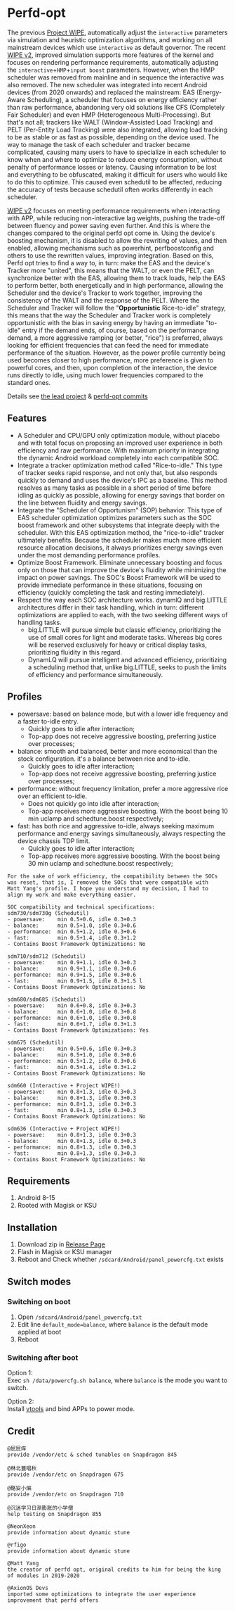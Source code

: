 # Perfd-opt

The previous [Project WIPE](https://github.com/yc9559/cpufreq-interactive-opt), automatically adjust the `interactive` parameters via simulation and heuristic optimization algorithms, and working on all mainstream devices which use `interactive` as default governor. The recent [WIPE v2](https://github.com/yc9559/wipe-v2), improved simulation supports more features of the kernel and focuses on rendering performance requirements, automatically adjusting the `interactive`+`HMP`+`input boost` parameters. However, when the HMP scheduler was removed from mainline and in sequence the interactive was also removed. The new scheduler was integrated into recent Android devices (from 2020 onwards) and replaced the mainstream: EAS (Energy-Aware Scheduling), a scheduler that focuses on energy efficiency rather than raw performance, abandoning very old solutions like CFS (Completely Fair Scheduler) and even HMP (Heterogeneous Multi-Processing). But that's not all; trackers like WALT (Window-Assisted Load Tracking) and PELT (Per-Entity Load Tracking) were also integrated, allowing load tracking to be as stable or as fast as possible, depending on the device used.
The way to manage the task of each scheduler and tracker became complicated, causing many users to have to specialize in each scheduler to know when and where to optimize to reduce energy consumption, without penalty of performance losses or latency. Causing information to be lost and everything to be obfuscated, making it difficult for users who would like to do this to optimize. This caused even schedutil to be affected, reducing the accuracy of tests because schedutil often works differently in each scheduler.

[WIPE v2](https://github.com/yc9559/wipe-v2) focuses on meeting performance requirements when interacting with APP, while reducing non-interactive lag weights, pushing the trade-off between fluency and power saving even further. And this is where the changes compared to the original perfd ​​opt come in. Using the device's boosting mechanism, it is disabled to allow the rewriting of values, and then enabled, allowing mechanisms such as powerhint, perfboostconfig and others to use the rewritten values, improving integration. Based on this, Perfd opt tries to find a way to, in turn: make the EAS and the device's Tracker more "united", this means that the WALT, or even the PELT, can synchronize better with the EAS, allowing them to track loads, help the EAS to perform better, both energetically and in high performance, allowing the Scheduler and the device's Tracker to work together, improving the consistency of the WALT and the response of the PELT. Where the Scheduler and Tracker will follow the "**Opportunistic** Rice-to-idle" strategy, this means that the way the Scheduler and Tracker work is completely opportunistic with the bias in saving energy by having an immediate "to-idle" entry if the demand ends, of course, based on the performance demand, a more aggressive ramping (or better, "rice") is preferred, always looking for efficient frequencies that can feed the need for immediate performance of the situation. However, as the power profile currently being used becomes closer to high performance, more preference is given to powerful cores, and then, upon completion of the interaction, the device runs directly to idle, using much lower frequencies compared to the standard ones. 

Details see [the lead project](https://github.com/yc9559/sdm855-tune/commits/master) & [perfd-opt commits](https://github.com/yc9559/perfd-opt/commits/master)    

## Features

- A Scheduler and CPU/GPU only optimization module, without placebo and with total focus on proposing an improved user experience in both efficiency and raw performance. With maximum priority in integrating the dynamic Android workload completely into each compatible SOC.
- Integrate a tracker optimization method called "Rice-to-idle." This type of tracker seeks rapid response, and not only that, but also responds quickly to demand and uses the device's IPC as a baseline. This method resolves as many tasks as possible in a short period of time before idling as quickly as possible, allowing for energy savings that border on the line between fluidity and energy savings.
- Integrate the "Scheduler of Opportunism" (SOP) behavior. This type of EAS scheduler optimization optimizes parameters such as the SOC boost framework and other subsystems that integrate deeply with the scheduler. With this EAS optimization method, the "rice-to-idle" tracker ultimately benefits. Because the scheduler makes much more efficient resource allocation decisions, it always prioritizes energy savings even under the most demanding performance profiles.
- Optimize Boost Framework. Eliminate unnecessary boosting and focus only on those that can improve the device's fluidity while minimizing the impact on power savings. The SOC's Boost Framework will be used to provide immediate performance in these situations, focusing on efficiency (quickly completing the task and resting immediately).
- Respect the way each SOC architecture works. dynamlQ and big.LITTLE architectures differ in their task handling, which in turn: different optimizations are applied to each, with the two seeking different ways of handling tasks.
  - big.LITTLE will pursue simple but classic efficiency, prioritizing the use of small cores for light and moderate tasks. Whereas big cores will be reserved exclusively for heavy or critical display tasks, prioritizing fluidity in this regard.
  - DynamLQ will pursue intelligent and advanced efficiency, prioritizing a scheduling method that, unlike big.LITTLE, seeks to push the limits of efficiency and performance simultaneously.

## Profiles

- powersave: based on balance mode, but with a lower idle frequency and a faster to-idle entry.
  - Quickly goes to idle after interaction;
  - Top-app does not receive aggressive boosting, preferring justice over processes;
- balance: smooth and balanced, better and more economical than the stock configuration. it's a balance between rice and to-idle.
  - Quickly goes to idle after interaction;
  - Top-app does not receive aggressive boosting, preferring justice over processes;
- performance: without frequency limitation, prefer a more aggressive rice over an efficient to-idle.
  - Does not quickly go into idle after interaction;
  - Top-app receives more aggressive boosting. With the boost being 10 min uclamp and schedtune.boost respectively;
- fast: has both rice and aggressive to-idle, always seeking maximum performance and energy savings simultaneously, always respecting the device chassis TDP limit.
  - Quickly goes to idle after interaction;
  - Top-app receives more aggressive boosting. With the boost being 30 min uclamp and schedtune.boost respectively;

```plain
For the sake of work efficiency, the compatibility between the SOCs 
was reset, that is, I removed the SOCs that were compatible with
Matt Yang's profile. I hope you understand my decision, I had to 
align my work and make everything easier.

SOC compatibility and technical specifications:
sdm730/sdm730g (Schedutil)
- powersave:    min 0.5+0.6, idle 0.3+0.3 
- balance:      min 0.5+1.0, idle 0.3+0.6 
- performance:  min 0.5+1.2, idle 0.3+0.6 
- fast:         min 0.5+1.4, idle 0.3+1.2 
- Contains Boost Framework Optimizations: No

sdm710/sdm712 (Schedutil)
- powersave:    min 0.9+1.1, idle 0.3+0.3 
- balance:      min 0.9+1.1, idle 0.3+0.6 
- performance:  min 0.9+1.5, idle 0.3+0.6 
- fast:         min 0.9+1.5, idle 0.3+1.5 l
- Contains Boost Framework Optimizations: No

sdm680/sdm685 (Schedutil)
- powersave:    min 0.6+0.8, idle 0.3+0.3 
- balance:      min 0.6+1.0, idle 0.3+0.8 
- performance:  min 0.6+1.0, idle 0.3+0.8 
- fast:         min 0.6+1.7, idle 0.3+1.3 
- Contains Boost Framework Optimizations: Yes

sdm675 (Schedutil)
- powersave:    min 0.5+0.6, idle 0.3+0.3 
- balance:      min 0.5+1.0, idle 0.3+0.6 
- performance:  min 0.5+1.2, idle 0.3+0.6  
- fast:         min 0.5+1.4, idle 0.3+1.2 
- Contains Boost Framework Optimizations: No

sdm660 (Interactive + Project WIPE!)
- powersave:    min 0.8+1.3, idle 0.3+0.3 
- balance:      min 0.8+1.3, idle 0.3+0.3 
- performance:  min 0.8+1.3, idle 0.3+0.3 
- fast:         min 0.8+1.3, idle 0.3+0.3 
- Contains Boost Framework Optimizations: No

sdm636 (Interactive + Project WIPE!)
- powersave:    min 0.8+1.3, idle 0.3+0.3 
- balance:      min 0.8+1.3, idle 0.3+0.3
- performance:  min 0.8+1.3, idle 0.3+0.3
- fast:         min 0.8+1.3, idle 0.3+0.3 
- Contains Boost Framework Optimizations: No
```

## Requirements

1. Android 8-15
2. Rooted with Magisk or KSU

## Installation

1. Download zip in [Release Page](https://github.com/yc9559/perfd-opt/releases)
2. Flash in Magisk or KSU manager
3. Reboot and Check whether `/sdcard/Android/panel_powercfg.txt` exists

## Switch modes

### Switching on boot

1. Open `/sdcard/Android/panel_powercfg.txt`
2. Edit line `default_mode=balance`, where `balance` is the default mode applied at boot
3. Reboot

### Switching after boot

Option 1:  
Exec `sh /data/powercfg.sh balance`, where `balance` is the mode you want to switch.  

Option 2:  
Install [vtools](https://www.coolapk.com/apk/com.omarea.vtools) and bind APPs to power mode.  

## Credit

```plain
@屁屁痒
provide /vendor/etc & sched tunables on Snapdragon 845

@林北蓋唱秋
provide /vendor/etc on Snapdragon 675

@酪安小煸
provide /vendor/etc on Snapdragon 710

@沉迷学习日渐膨胀的小学僧
help testing on Snapdragon 855

@NeonXeon
provide information about dynamic stune

@rfigo
provide information about dynamic stune

@Matt Yang
the creator of perfd ​​opt, original credits to him for being the king of modules in 2019-2020

@AxionOS Devs
imported some optimizations to integrate the user experience improvement that perfd ​​offers
```
